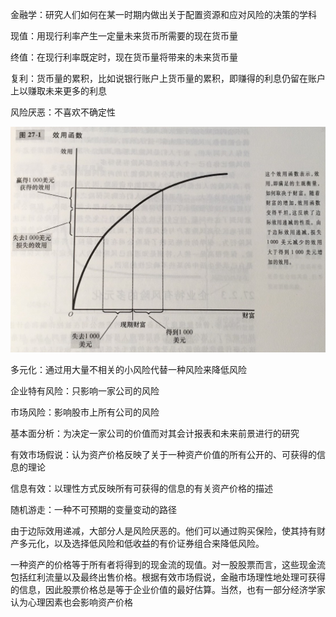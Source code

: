 金融学：研究人们如何在某一时期内做出关于配置资源和应对风险的决策的学科

现值：用现行利率产生一定量未来货币所需要的现在货币量

终值：在现行利率既定时，现在货币量将带来的未来货币量

复利：货币量的累积，比如说银行账户上货币量的累积，即赚得的利息仍留在账户上以赚取未来更多的利息

风险厌恶：不喜欢不确定性

![WechatIMG1](./WechatIMG1.jpeg)

多元化：通过用大量不相关的小风险代替一种风险来降低风险

企业特有风险：只影响一家公司的风险

市场风险：影响股市上所有公司的风险

基本面分析：为决定一家公司的价值而对其会计报表和未来前景进行的研究

有效市场假说：认为资产价格反映了关于一种资产价值的所有公开的、可获得的信息的理论

信息有效：以理性方式反映所有可获得的信息的有关资产价格的描述

随机游走：一种不可预期的变量变动的路径

由于边际效用递减，大部分人是风险厌恶的。他们可以通过购买保险，使其持有财产多元化，以及选择低风险和低收益的有价证券组合来降低风险。

一种资产的价格等于所有者将得到的现金流的现值。对一股股票而言，这些现金流包括红利流量以及最终出售价格。根据有效市场假说，金融市场理性地处理可获得的信息，因此股票价格总是等于企业价值的最好估算。当然，也有一部分经济学家认为心理因素也会影响资产价格